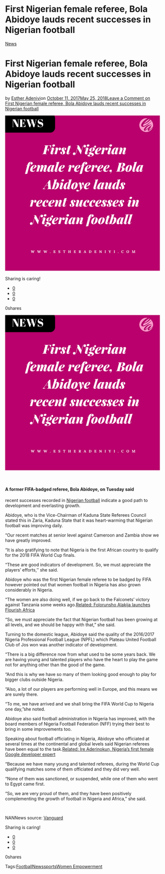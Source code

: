 # First Nigerian female referee, Bola Abidoye lauds recent successes in Nigerian football

[News](https://estheradeniyi.com/category/news/)
# First Nigerian female referee, Bola Abidoye lauds recent successes in Nigerian football

by [Esther Adeniyi](https://estheradeniyi.com/author/esther-adeniyi/)on [October 11, 2017May 25, 2018](https://estheradeniyi.com/first-nigerian-female-referee-bola/)[Leave a Comment on First Nigerian female referee, Bola Abidoye lauds recent successes in Nigerian football](https://estheradeniyi.com/first-nigerian-female-referee-bola/#respond)

![](images/EstherAdeniyi28129.png)

Sharing is caring!

- [0](https://www.facebook.com/sharer/sharer.php?u=https%3A%2F%2Festheradeniyi.com%2Ffirst-nigerian-female-referee-bola%2F&amp;t=First%20Nigerian%20female%20referee%2C%20Bola%20Abidoye%20lauds%20recent%20successes%20in%20Nigerian%20football)
- [0](https://twitter.com/intent/tweet?text=First%20Nigerian%20female%20referee%2C%20Bola%20Abidoye%20lauds%20recent%20successes%20in%20Nigerian%20football&amp;url=https%3A%2F%2Festheradeniyi.com%2Ffirst-nigerian-female-referee-bola%2F)
- [0](#)

0shares

[![First Nigerian female referee, Bola Abidoye lauds recent successes in Nigerian football](images/EstherAdeniyi28129.png)](images/EstherAdeniyi28129.png)

&#xA0;

#### A former FIFA-badged referee, Bola Abidoye, on Tuesday said
 recent successes recorded in [Nigerian football](http://myhomepage.ng/nigerian-footballs-gradual-improvement-is-heart-gladdening-says-first-female-fifa-badged-referee/) indicate a good path to
 development and everlasting growth.

Abidoye, who is the Vice-Chairman of Kaduna State Referees
 Council stated this in Zaria, Kaduna State that it was heart-warming that
 Nigerian football was improving daily.

&#x201C;Our recent matches at senior level against Cameroon and
 Zambia show we have greatly improved.

&#x201C;It is also gratifying to note that Nigeria is the first
 African country to qualify for the 2018 FIFA World Cup finals.

&#x201C;These are good indicators of development. So, we must
 appreciate the players&#x2019; efforts,&#x2019;&#x2019; she said.

Abidoye who was the first Nigerian female referee to be
 badged by FIFA however pointed out that women football in Nigeria has also
 grown considerably in Nigeria.

&#x201C;The women are also doing well, if we go back to the
 Falconets&#x2019; victory against Tanzania some weeks ago.[Related: Folorunsho Alakija launches Flourish Africa](https://www.estheradeniyi.com/folorunsho-alakija-launches-flourish)

&#x201C;So, we must appreciate the fact that Nigerian football has
 been growing at all levels, and we should be happy with that,&#x201D; she said.

Turning to the domestic league, Abidoye said the quality of
 the 2016/2017 Nigeria Professional Football League (NPFL) which Plateau United
 Football Club of Jos won was another indicator of development.

&#x201C;There is a big difference now from what used to be some
 years back. We are having young and talented players who have the heart to play
 the game not for anything other than the good of the game.

&#x201C;And this is why we have so many of them looking good enough
 to play for bigger clubs outside Nigeria.

&#x201C;Also, a lot of our players are performing well in Europe,
 and this means we are surely there.

&#x201C;To me, we have arrived and we shall bring the FIFA World
 Cup to Nigeria one day,&#x201D;she noted.

Abidoye also said football administration in Nigeria has
 improved, with the board members of Nigeria Football Federation (NFF) trying
 their best to bring in some improvements too.

Speaking about football officiating in Nigeria, Abidoye who
 officiated at several times at the continental and global levels said Nigerian
 referees have been equal to the task.[Related: Ire Aderinokun, Nigeria&#x2019;s first female Google developer expert](https://www.estheradeniyi.com/ire-aderinokun-nigerias-first-female)

&#x201C;Because we have many young and talented referees, during
 the World Cup qualifying matches some of them officiated and they did very
 well.

&#x201C;None of them was sanctioned, or suspended, while one of
 them who went to Egypt came first.

&#x201C;So, we are very proud of them, and they have been
 positively complementing the growth of football in Nigeria and Africa,&#x201D; she
 said.

&#xA0;

NANNews source: [Vanguard](https://www.vanguardngr.com/2017/10/nigerian-footballs-gradual-improvement-heart-gladdening-says-first-female-fifa-badged-referee/)

Sharing is caring!

- [0](https://www.facebook.com/sharer/sharer.php?u=https%3A%2F%2Festheradeniyi.com%2Ffirst-nigerian-female-referee-bola%2F&amp;t=First%20Nigerian%20female%20referee%2C%20Bola%20Abidoye%20lauds%20recent%20successes%20in%20Nigerian%20football)
- [0](https://twitter.com/intent/tweet?text=First%20Nigerian%20female%20referee%2C%20Bola%20Abidoye%20lauds%20recent%20successes%20in%20Nigerian%20football&amp;url=https%3A%2F%2Festheradeniyi.com%2Ffirst-nigerian-female-referee-bola%2F)
- [0](#)

0shares

Tags:[Football](https://estheradeniyi.com/tag/football/)[News](https://estheradeniyi.com/tag/news/)[sports](https://estheradeniyi.com/tag/sports/)[Women Empowerment](https://estheradeniyi.com/tag/women-empowerment/)